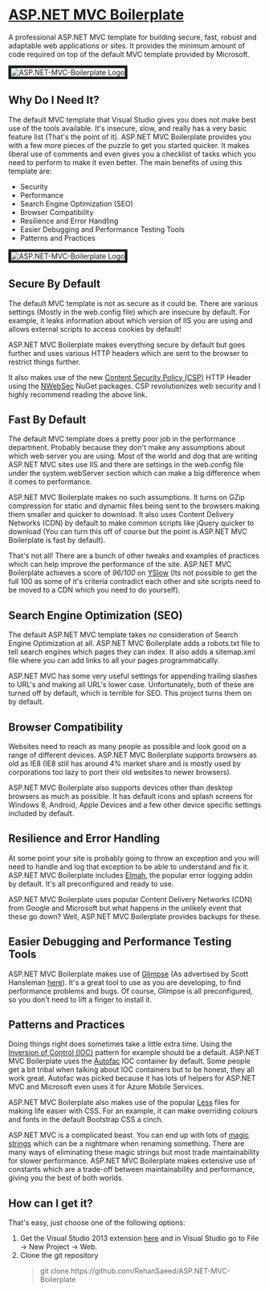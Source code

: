 <h1><a href="https://github.com/RehanSaeed/ASP.NET-MVC-Boilerplate">ASP.NET MVC Boilerplate</a></h1>

<p>A professional ASP.NET MVC template for building secure, fast, robust and adaptable web applications or sites. It provides the minimum amount of code required on top of the default MVC template provided by Microsoft.</p>

<img alt="ASP.NET-MVC-Boilerplate Logo"
     border="5"
     src="https://github.com/RehanSaeed/ASP.NET-MVC-Boilerplate/blob/master/Images/Preview%20Image.png"/>

<h2>Why Do I Need It?</h2>

<p>The default MVC template that Visual Studio gives you does not make best use of the tools available. It's insecure, slow, and really has a very basic feature list (That's the point of it). ASP.NET MVC Boilerplate provides you with a few more pieces of the puzzle to get you started quicker. It makes liberal use of comments and even gives you a checklist of tasks which you need to perform to make it even better. The main benefits of using this template are:</p>

<ul>
     <li>Security</li>
     <li>Performance</li>
     <li>Search Engine Optimization (SEO)</li>
     <li>Browser Compatibility</li>
     <li>Resilience and Error Handling</li>
     <li>Easier Debugging and Performance Testing Tools</li>
     <li>Patterns and Practices</li>
</ul>

<img alt="ASP.NET-MVC-Boilerplate Logo"
     border="5"
     src="https://github.com/RehanSaeed/ASP.NET-MVC-Boilerplate/blob/master/Images/Technology%20Map.png"/>

<h2>Secure By Default</h2>

<p>The default MVC template is not as secure as it could be. There are various settings (Mostly in the web.config file) which are insecure by default. For example, it leaks information about which version of IIS you are using and allows external scripts to access cookies by default!</p>

<p>ASP.NET MVC Boilerplate makes everything secure by default but goes further and uses various HTTP headers which are sent to the browser to restrict things further.</p>

<p>It also makes use of the new <a href="https://developer.mozilla.org/en-US/docs/Web/Security/CSP/Introducing_Content_Security_Policy">Content Security Policy (CSP)</a> HTTP Header using the <a href="https://nwebsec.codeplex.com/">NWebSec</a> NuGet packages. CSP revolutionizes web security and I highly recommend reading the above link.</p>

<h2>Fast By Default</h2>

<p>The default MVC template does a pretty poor job in the performance department. Probably because they don't make any assumptions about which web server you are using. Most of the world and dog that are writing ASP.NET MVC sites use IIS and there are settings in the web.config file under the system.webServer section which can make a big difference when it comes to performance.</p>

<p>ASP.NET MVC Boilerplate makes no such assumptions. It turns on GZip compression for static and dynamic files being sent to the browsers making them smaller and quicker to download. It also uses Content Delivery Networks (CDN) by default to make common scripts like jQuery quicker to download (You can turn this off of course but the point is ASP.NET MVC Boilerplate is fast by default).</p>

<p>That's not all! There are a bunch of other tweaks and examples of practices which can help improve the performance of the site. ASP.NET MVC Boilerplate achieves a score of <em>96/100</em> on <a href="http://yslow.org/">YSlow</a> (Its not possible to get the full 100 as some of it's criteria contradict each other and site scripts need to be moved to a CDN which you need to do yourself).</p>

<h2>Search Engine Optimization (SEO)</h2>

<p>The default ASP.NET MVC template takes no consideration of Search Engine Optimization at all. ASP.NET MVC Boilerplate adds a robots.txt file to tell search engines which pages they can index. It also adds a sitemap.xml file where you can add links to all your pages programmatically.</p>

<p>ASP.NET MVC has some very useful settings for appending trailing slashes to URL's and making all URL's lower case. Unfortunately, both of these are turned off by default, which is terrible for SEO. This project turns them on by default.</p>

<h2>Browser Compatibility</h2>

<p>Websites need to reach as many people as possible and look good on a range of different devices. ASP.NET MVC Boilerplate supports browsers as old as IE8 (IE8 still has around 4% market share and is mostly used by corporations too lazy to port their old websites to newer browsers).</p>

<p>ASP.NET MVC Boilerplate also supports devices other than desktop browsers as much as possible. It has default icons and splash screens for Windows 8, Android, Apple Devices and a few other device specific settings included by default.</p>

<h2>Resilience and Error Handling</h2>

<p>At some point your site is probably going to throw an exception and you will need to handle and log that exception to be able to understand and fix it. ASP.NET MVC Boilerplate includes <a href="https://code.google.com/p/elmah/">Elmah</a>, the popular error logging addin by default. It's all preconfigured and ready to use.</p>

<p>ASP.NET MVC Boilerplate uses popular Content Delivery Networks (CDN) from Google and Microsoft but what happens in the unlikely event that these go down? Well, ASP.NET MVC Boilerplate provides backups for these.</p>

<h2>Easier Debugging and Performance Testing Tools</h2>

<p>ASP.NET MVC Boilerplate makes use of <a href="http://getglimpse.com/">Glimpse</a> (As advertised by Scott Hansleman <a href="http://www.hanselman.com/blog/IfYoureNotUsingGlimpseWithASPNETForDebuggingAndProfilingYoureMissingOut.aspx">here</a>). It's a great tool to use as you are developing, to find performance problems and bugs. Of course, Glimpse is all preconfigured, so you don't need to lift a finger to install it.</p>

<h2>Patterns and Practices</h2>

<p>Doing things right does sometimes take a little extra time. Using the <a href="http://martinfowler.com/articles/injection.html">Inversion of Control (IOC)</a> pattern for example should be a default. ASP.NET MVC Boilerplate uses the <a href="http://autofac.org/">Autofac</a> IOC container by default. Some people get a bit tribal when talking about IOC containers but to be honest, they all work great. Autofac was picked because it has lots of helpers for ASP.NET MVC and Microsoft even uses it for Azure Mobile Services.</p>

<p>ASP.NET MVC Boilerplate also makes use of the popular <a href="http://lesscss.org/">Less</a> files for making life easier with CSS. For an example, it can make overriding colours and fonts in the default Bootstrap CSS a cinch.</p>

<p>ASP.NET MVC is a complicated beast. You can end up with lots of <a href="http://en.wikipedia.org/wiki/Magic_string">magic strings</a> which can be a nightmare when renaming something. There are many ways of eliminating these magic strings but most trade maintainability for slower performance. ASP.NET MVC Boilerplate makes extensive use of constants which are a trade-off between maintainability and performance, giving you the best of both worlds.</p>

<h2>How can I get it?</h2>
That's easy, just choose one of the following options:
<ol>
  <li>Get the Visual Studio 2013 extension <a href="https://visualstudiogallery.msdn.microsoft.com/6cf50a48-fc1e-4eaf-9e82-0b2a6705ca7d">here</a> and in Visual Studio go to File -> New Project -> Web.</li>
  <li>
  Clone the git repository
  <blockquote>git clone https://github.com/RehanSaeed/ASP.NET-MVC-Boilerplate</blockquote>
  </li>
</ol>
